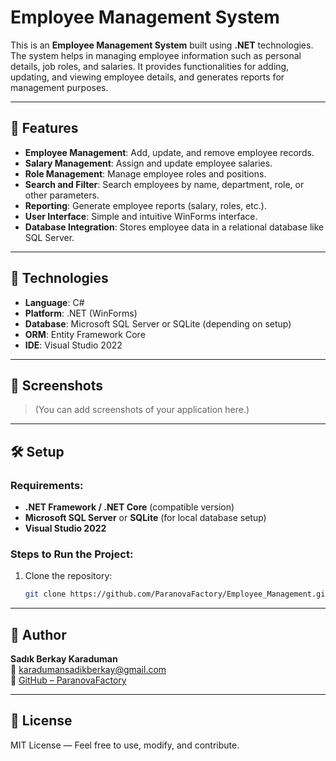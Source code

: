 # Employee Management System

This is an **Employee Management System** built using **.NET** technologies. The system helps in managing employee information such as personal details, job roles, and salaries. It provides functionalities for adding, updating, and viewing employee details, and generates reports for management purposes.

---

## 🚀 Features

- **Employee Management**: Add, update, and remove employee records.
- **Salary Management**: Assign and update employee salaries.
- **Role Management**: Manage employee roles and positions.
- **Search and Filter**: Search employees by name, department, role, or other parameters.
- **Reporting**: Generate employee reports (salary, roles, etc.).
- **User Interface**: Simple and intuitive WinForms interface.
- **Database Integration**: Stores employee data in a relational database like SQL Server.

---

## 🧱 Technologies

- **Language**: C#
- **Platform**: .NET (WinForms)
- **Database**: Microsoft SQL Server or SQLite (depending on setup)
- **ORM**: Entity Framework Core
- **IDE**: Visual Studio 2022

---

## 🎨 Screenshots

> (You can add screenshots of your application here.)

---

## 🛠 Setup

### Requirements:
- **.NET Framework / .NET Core** (compatible version)
- **Microsoft SQL Server** or **SQLite** (for local database setup)
- **Visual Studio 2022**

### Steps to Run the Project:
1. Clone the repository:
   ```bash
   git clone https://github.com/ParanovaFactory/Employee_Management.git

---

## 👤 Author

**Sadık Berkay Karaduman**  
📧 [karadumansadikberkay@gmail.com](mailto:karadumansadikberkay@gmail.com)  
🔗 [GitHub – ParanovaFactory](https://github.com/ParanovaFactory)

---

## 📄 License

MIT License — Feel free to use, modify, and contribute.
